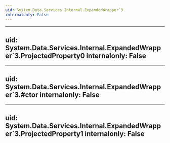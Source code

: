 ```yaml
---
uid: System.Data.Services.Internal.ExpandedWrapper`3
internalonly: False
---
```


---
uid: System.Data.Services.Internal.ExpandedWrapper`3.ProjectedProperty0
internalonly: False
---

---
uid: System.Data.Services.Internal.ExpandedWrapper`3.#ctor
internalonly: False
---

---
uid: System.Data.Services.Internal.ExpandedWrapper`3.ProjectedProperty1
internalonly: False
---
